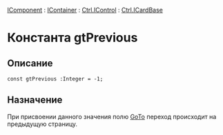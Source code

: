 ﻿---
Link: .Ctrl.ICardBase.@gtPrevious
---

[IComponent](topic:Com.Custom.ComClasses.IComponent.Default) :
[IContainer](topic:Com.Custom.ComClasses.IContainer.Default) :
[Ctrl.IControl](topic:Com.Custom.ComClasses.Ctrl.IControl.Default) :
[Ctrl.ICardBase](Default)

# Константа gtPrevious

## Описание

    const gtPrevious :Integer = -1;

## Назначение

При присвоении данного значения полю [GoTo](topic:.Custom.ComClasses.Ctrl.ICardBase.GoTo)
переход происходит на предыдущую страницу.
